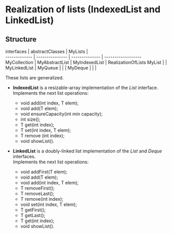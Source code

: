 # Realization of lists (IndexedList and LinkedList) #

## Structure ##

 interfaces   | abstractClasses |     MyLists     |   
------------- | --------------- | --------------  | ------------------
MyCollection  | MyAbstractList  |  MyIndexedList  | RealizationOfLists
MyList        |                 |  MyLinkedList   |
MyQueue       |                 |                 |
MyDeque       |                 |                 |

These lists are generalized.

* **IndexedList** is a resizable-array implementation of the *List* interface. Implements
  the next list operations:
	* void add(int index, T elem);
	* void add(T elem);
	* void ensureCapacity(int min capacity);
	* int size();
	* T get(int index);
	* T set(int index, T elem);
	* T remove (int index);
	* void showList().

* **LinkedList** is a doubly-linked list implementation of the *List* and *Deque* interfaces.  
  Implements the next list operations:
	* void addFirst(T elem);
	* void add(T elem);
	* void add(int index, T elem);
	* T removeFirst();
	* T removeLast();
	* T remove(int index);
	* void set(int index, T elem);
	* T getFirst();
	* T getLast();
	* T get(int index);
	* void showList().
